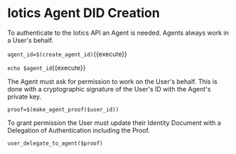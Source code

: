 # Iotics Agent DID Creation

To authenticate to the Iotics API an Agent is needed.  Agents always work in a User's behalf.

`agent_id=$(create_agent_id)`{{execute}}

`echo $agent_id`{{execute}}

The Agent must ask for permission to work on the User's behalf.  This is done with a cryptographic signature of the User's ID with the Agent's private key.

`proof=$(make_agent_proof($user_id))`

To grant permission the User must update their Identity Document with a Delegation of Authentication including the Proof.

`user_delegate_to_agent($proof)`
